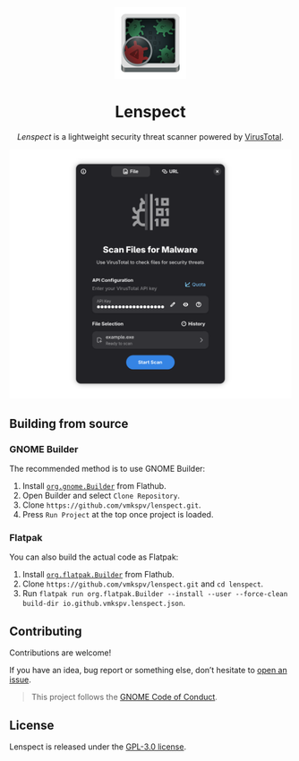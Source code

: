 <p align="center">
  <img src="data/icons/hicolor/scalable/apps/io.github.vmkspv.lenspect.svg" width="128"/>
  <h1 align="center">Lenspect</h1>
  <p align="center"><i>Lenspect</i> is a lightweight security threat scanner powered by <a href="https://www.virustotal.com">VirusTotal</a>.</p>
</p>

<p align="center">
  <img src="data/screenshots/preview.png" width="756" title="Main window"/>
</p>

## Building from source

### GNOME Builder

The recommended method is to use GNOME Builder:

1. Install [`org.gnome.Builder`](https://gitlab.gnome.org/GNOME/gnome-builder) from Flathub.
2. Open Builder and select `Clone Repository`.
3. Clone `https://github.com/vmkspv/lenspect.git`.
4. Press `Run Project` at the top once project is loaded.

### Flatpak

You can also build the actual code as Flatpak:

1. Install [`org.flatpak.Builder`](https://github.com/flatpak/flatpak-builder) from Flathub.
2. Clone `https://github.com/vmkspv/lenspect.git` and `cd lenspect`.
3. Run `flatpak run org.flatpak.Builder --install --user --force-clean build-dir io.github.vmkspv.lenspect.json`.

## Contributing

Contributions are welcome!

If you have an idea, bug report or something else, don’t hesitate to [open an issue](https://github.com/vmkspv/lenspect/issues).

> This project follows the [GNOME Code of Conduct](https://conduct.gnome.org).

## License

Lenspect is released under the [GPL-3.0 license](COPYING).
